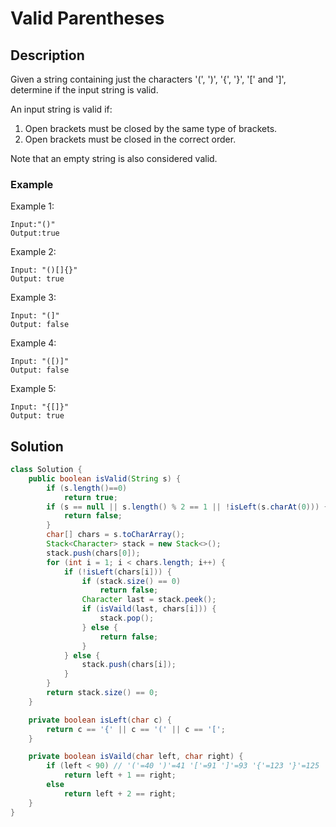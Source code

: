 # Valid Parentheses

## Description
Given a string containing just the characters '(', ')', '{', '}', '[' and ']', determine if the input string is valid.

An input string is valid if:

1. Open brackets must be closed by the same type of brackets.
2. Open brackets must be closed in the correct order.

Note that an empty string is also considered valid.

### Example
Example 1:
```
Input:"()"
Output:true
```
Example 2:
```
Input: "()[]{}"
Output: true
```
Example 3:
```
Input: "(]"
Output: false
```
Example 4:
```
Input: "([)]"
Output: false
```
Example 5:
```
Input: "{[]}"
Output: true
```
## Solution
```java
class Solution {
    public boolean isValid(String s) {
        if (s.length()==0)
            return true;
        if (s == null || s.length() % 2 == 1 || !isLeft(s.charAt(0))) {
            return false;
        }
        char[] chars = s.toCharArray();
        Stack<Character> stack = new Stack<>();
        stack.push(chars[0]);
        for (int i = 1; i < chars.length; i++) {
            if (!isLeft(chars[i])) {
                if (stack.size() == 0)
                    return false;
                Character last = stack.peek();
                if (isVaild(last, chars[i])) {
                    stack.pop();
                } else {
                    return false;
                }
            } else {
                stack.push(chars[i]);
            }
        }
        return stack.size() == 0;
    }

    private boolean isLeft(char c) {
        return c == '{' || c == '(' || c == '[';
    }

    private boolean isVaild(char left, char right) {
        if (left < 90) // '('=40 ')'=41 '['=91 ']'=93 '{'=123 '}'=125
            return left + 1 == right;
        else
            return left + 2 == right;
    }
}
```